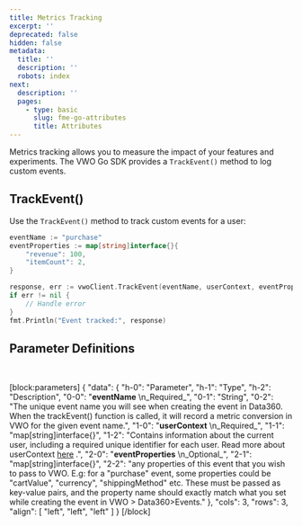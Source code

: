 ```yaml
---
title: Metrics Tracking
excerpt: ''
deprecated: false
hidden: false
metadata:
  title: ''
  description: ''
  robots: index
next:
  description: ''
  pages:
    - type: basic
      slug: fme-go-attributes
      title: Attributes
---
```

Metrics tracking allows you to measure the impact of your features and experiments. The VWO Go SDK provides a `TrackEvent()` method to log custom events.

## TrackEvent()

Use the `TrackEvent()` method to track custom events for a user:

```go
eventName := "purchase"
eventProperties := map[string]interface{}{
    "revenue": 100,
    "itemCount": 2,
}

response, err := vwoClient.TrackEvent(eventName, userContext, eventProperties)
if err != nil {
    // Handle error
}
fmt.Println("Event tracked:", response)
```

## Parameter Definitions

<br />

[block:parameters]
{
  "data": {
    "h-0": "Parameter",
    "h-1": "Type",
    "h-2": "Description",
    "0-0": "**eventName**  \n_Required_",
    "0-1": "String",
    "0-2": "The unique event name you will see when creating the event in Data360. When the trackEvent() function is called, it will record a metric conversion in VWO for the given event name.",
    "1-0": "**userContext**  \n_Required_",
    "1-1": "map[string]interface{}",
    "1-2": "Contains information about the current user, including a required unique identifier for each user. Read more about userContext [here](https://developers.vwo.com/v2/docs/fme-node-context) .",
    "2-0": "**eventProperties**  \n_Optional_",
    "2-1": "map[string]interface{}",
    "2-2": "any properties of this event that you wish to pass to VWO. E.g: for a \"purchase\" event, some properties could be \"cartValue\", \"currency\", \"shippingMethod\" etc. These must be passed as key-value pairs, and the property name should exactly match what you set while creating the event in VWO > Data360>Events."
  },
  "cols": 3,
  "rows": 3,
  "align": [
    "left",
    "left",
    "left"
  ]
}
[/block]